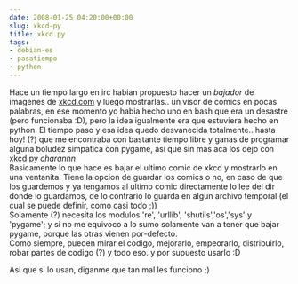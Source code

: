 ```yaml
---  
date: 2008-01-25 04:20:00+00:00  
slug: xkcd-py  
title: xkcd.py  
tags:  
- debian-es  
- pasatiempo  
- python  
---  
```

  
Hace un tiempo largo en irc habian propuesto hacer un _bajador_ de imagenes de [xkcd.com](http://xkcd.com) y luego mostrarlas.. un visor de comics en pocas palabras, en ese momento yo habia hecho uno en bash que era un desastre (pero funcionaba :D), pero la idea igualmente era que estuviera hecho en python. El tiempo paso y esa idea quedo desvanecida totalmente.. hasta hoy! (?) que me encontraba con bastante tiempo libre y ganas de programar alguna boludez simpatica con pygame, asi que sin mas aca los dejo con [xkcd.py](http://mlizaur.unixpod.com/py/xkcdpy/xkcd.py) *charannn*    
Basicamente lo que hace es bajar el ultimo comic de xkcd y mostrarlo en una ventanita. Tiene la opcion de guardar los comics o no, en caso de que los guardemos y ya tengamos al ultimo comic  directamente lo lee del dir donde lo guardamos, de lo contrario lo guarda en algun archivo temporal (el cual se puede definir, como casi todo ;))    
Solamente (?) necesita los modulos 're', 'urllib', 'shutils','os','sys' y 'pygame'; y si no me equivoco a lo sumo solamente van a tener que bajar pygame, porque las otras vienen por-defecto.    
Como siempre, pueden mirar el codigo, mejorarlo, empeorarlo, distribuirlo, robar partes de codigo (?) y todo eso. y por supuesto usarlo :D    
    
Asi que si lo usan, diganme que tan mal les funciono ;)  
